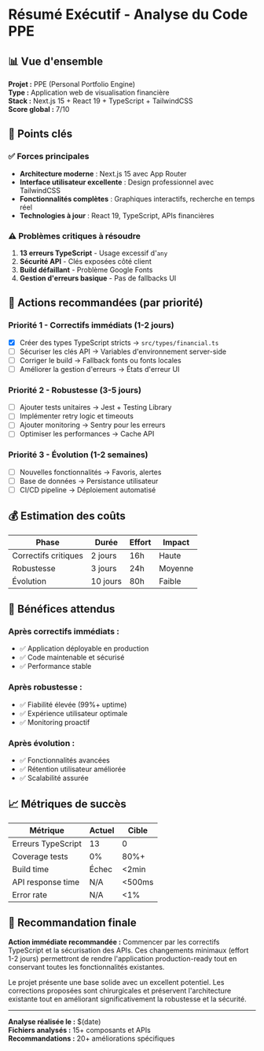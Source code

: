 # Résumé Exécutif - Analyse du Code PPE

## 📊 Vue d'ensemble

**Projet :** PPE (Personal Portfolio Engine)  
**Type :** Application web de visualisation financière  
**Stack :** Next.js 15 + React 19 + TypeScript + TailwindCSS  
**Score global :** 7/10

## 🎯 Points clés

### ✅ Forces principales
- **Architecture moderne** : Next.js 15 avec App Router
- **Interface utilisateur excellente** : Design professionnel avec TailwindCSS
- **Fonctionnalités complètes** : Graphiques interactifs, recherche en temps réel
- **Technologies à jour** : React 19, TypeScript, APIs financières

### ⚠️ Problèmes critiques à résoudre
1. **13 erreurs TypeScript** - Usage excessif d'`any`
2. **Sécurité API** - Clés exposées côté client
3. **Build défaillant** - Problème Google Fonts
4. **Gestion d'erreurs basique** - Pas de fallbacks UI

## 🔧 Actions recommandées (par priorité)

### Priorité 1 - Correctifs immédiats (1-2 jours)
- [x] Créer des types TypeScript stricts → `src/types/financial.ts`
- [ ] Sécuriser les clés API → Variables d'environnement server-side
- [ ] Corriger le build → Fallback fonts ou fonts locales
- [ ] Améliorer la gestion d'erreurs → États d'erreur UI

### Priorité 2 - Robustesse (3-5 jours)
- [ ] Ajouter tests unitaires → Jest + Testing Library
- [ ] Implémenter retry logic et timeouts
- [ ] Ajouter monitoring → Sentry pour les erreurs
- [ ] Optimiser les performances → Cache API

### Priorité 3 - Évolution (1-2 semaines)
- [ ] Nouvelles fonctionnalités → Favoris, alertes
- [ ] Base de données → Persistance utilisateur
- [ ] CI/CD pipeline → Déploiement automatisé

## 💰 Estimation des coûts

| Phase | Durée | Effort | Impact |
|-------|-------|--------|--------|
| Correctifs critiques | 2 jours | 16h | Haute |
| Robustesse | 3 jours | 24h | Moyenne |
| Évolution | 10 jours | 80h | Faible |

## 🚀 Bénéfices attendus

### Après correctifs immédiats :
- ✅ Application déployable en production
- ✅ Code maintenable et sécurisé
- ✅ Performance stable

### Après robustesse :
- ✅ Fiabilité élevée (99%+ uptime)
- ✅ Expérience utilisateur optimale
- ✅ Monitoring proactif

### Après évolution :
- ✅ Fonctionnalités avancées
- ✅ Rétention utilisateur améliorée
- ✅ Scalabilité assurée

## 📈 Métriques de succès

| Métrique | Actuel | Cible |
|----------|--------|-------|
| Erreurs TypeScript | 13 | 0 |
| Coverage tests | 0% | 80%+ |
| Build time | Échec | <2min |
| API response time | N/A | <500ms |
| Error rate | N/A | <1% |

## 🎯 Recommandation finale

**Action immédiate recommandée :** Commencer par les correctifs TypeScript et la sécurisation des APIs. Ces changements minimaux (effort 1-2 jours) permettront de rendre l'application production-ready tout en conservant toutes les fonctionnalités existantes.

Le projet présente une base solide avec un excellent potentiel. Les corrections proposées sont chirurgicales et préservent l'architecture existante tout en améliorant significativement la robustesse et la sécurité.

---

**Analyse réalisée le :** $(date)  
**Fichiers analysés :** 15+ composants et APIs  
**Recommandations :** 20+ améliorations spécifiques